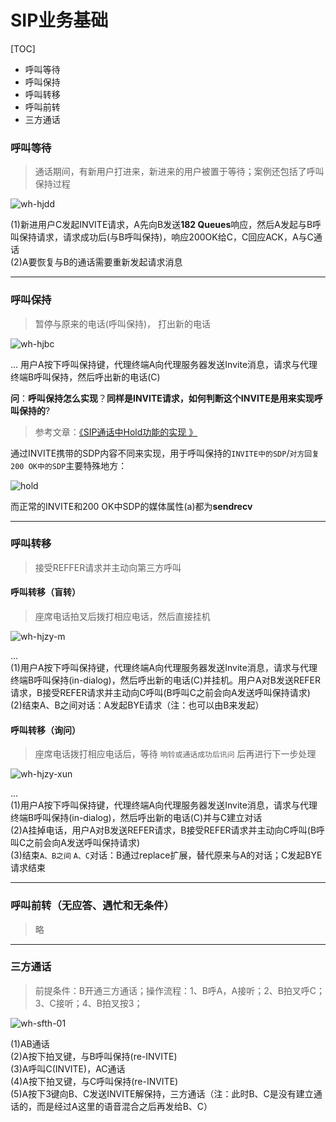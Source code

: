 ﻿# SIP业务基础

[TOC]


* 呼叫等待
* 呼叫保持
* 呼叫转移
* 呼叫前转
* 三方通话


### 呼叫等待

> 通话期间，有新用户打进来，新进来的用户被置于等待；案例还包括了呼叫保持过程

![wh-hjdd][101]

(1)新进用户C发起INVITE请求，A先向B发送**182 Queues**响应，然后A发起与B呼叫保持请求，请求成功后(与B呼叫保持)，响应200OK给C，C回应ACK，A与C通话<br>
(2)A要恢复与B的通话需要重新发起请求消息

---

### 呼叫保持

> 暂停与原来的电话(呼叫保持)， 打出新的电话

![wh-hjbc][201]

...
用户A按下呼叫保持键，代理终端A向代理服务器发送Invite消息，请求与代理终端B呼叫保持，然后呼出新的电话(C)

**问**：**呼叫保持怎么实现**？**同样是INVITE请求，如何判断这个INVITE是用来实现呼叫保持的**?

> 参考文章：[《SIP通话中Hold功能的实现 》](http://blog.sina.com.cn/s/blog_414e587f010008oh.html)

通过INVITE携带的SDP内容不同来实现，用于呼叫保持的`INVITE中的SDP`/`对方回复200 OK中的SDP`主要特殊地方：

![hold][204]


而正常的INVITE和200 OK中SDP的媒体属性(a)都为**sendrecv**

---

### 呼叫转移

> 接受REFFER请求并主动向第三方呼叫

#### 呼叫转移（盲转）

> 座席电话拍叉后拨打相应电话，然后直接挂机



![wh-hjzy-m][301]

...<br>
(1)用户A按下呼叫保持键，代理终端A向代理服务器发送Invite消息，请求与代理终端B呼叫保持(in-dialog)，然后呼出新的电话(C)并挂机。用户A对B发送REFER请求，B接受REFER请求并主动向C呼叫(B呼叫C之前会向A发送呼叫保持请求)<br>
(2)结束A、B之间对话：A发起BYE请求（注：也可以由B来发起）


#### 呼叫转移（询问）

> 座席电话拨打相应电话后，等待 `响铃或通话成功后讯问` 后再进行下一步处理

![wh-hjzy-xun][303]

...<br>
(1)用户A按下呼叫保持键，代理终端A向代理服务器发送Invite消息，请求与代理终端B呼叫保持(in-dialog)，然后呼出新的电话(C)并与C建立对话<br>
(2)A挂掉电话，用户A对B发送REFER请求，B接受REFER请求并主动向C呼叫(B呼叫C之前会向A发送呼叫保持请求)<br>
(3)结束`A、B之间` `A、C`对话：B通过replace扩展，替代原来与A的对话；C发起BYE请求结束

---

### 呼叫前转（无应答、遇忙和无条件）

> 略


---

### 三方通话

> 前提条件：B开通三方通话；操作流程：1、B呼A，A接听；2、B拍叉呼C；3、C接听；4、B拍叉按3；

![wh-sfth-01][401]

(1)AB通话<br>
(2)A按下拍叉键，与B呼叫保持(re-INVITE)<br>
(3)A呼叫C(INVITE)，AC通话<br>
(4)A按下拍叉键，与C呼叫保持(re-INVITE)<br>
(5)A按下3键向B、C发送INVITE解保持，三方通话（注：此时B、C是没有建立通话的，而是经过A这里的语音混合之后再发给B、C）<br >

















[101]:https://raw.githubusercontent.com/TongxinV/xxxx001/master/assets/01%E5%91%BC%E5%8F%AB%E7%AD%89%E5%BE%85%E6%8A%A5%E6%96%87%26%E5%9B%BE%E7%89%87/ws-hjdd-001.png
[201]:https://raw.githubusercontent.com/TongxinV/xxxx001/master/assets/02%E5%91%BC%E5%8F%AB%E4%BF%9D%E6%8C%81%E6%8A%A5%E6%96%87%26%E5%9B%BE%E7%89%87/wh-hjbc-001.png
[202]:https://raw.githubusercontent.com/TongxinV/xxxx001/master/assets/02%E5%91%BC%E5%8F%AB%E4%BF%9D%E6%8C%81%E6%8A%A5%E6%96%87%26%E5%9B%BE%E7%89%87/hold-001.png
[203]:https://raw.githubusercontent.com/TongxinV/xxxx001/master/assets/02%E5%91%BC%E5%8F%AB%E4%BF%9D%E6%8C%81%E6%8A%A5%E6%96%87%26%E5%9B%BE%E7%89%87/hold-002.png
[204]:https://raw.githubusercontent.com/TongxinV/xxxx001/master/assets/02%E5%91%BC%E5%8F%AB%E4%BF%9D%E6%8C%81%E6%8A%A5%E6%96%87%26%E5%9B%BE%E7%89%87/hold.png
[301]:https://raw.githubusercontent.com/TongxinV/xxxx001/master/assets/03%E5%91%BC%E5%8F%AB%E8%BD%AC%E7%A7%BB%E6%8A%A5%E6%96%87%26%E5%9B%BE%E7%89%87/wh-hjzy-m-01.png
[302]:https://raw.githubusercontent.com/TongxinV/xxxx001/master/assets/03%E5%91%BC%E5%8F%AB%E8%BD%AC%E7%A7%BB%E6%8A%A5%E6%96%87%26%E5%9B%BE%E7%89%87/wh-hjzy-m-02.png
[303]:https://raw.githubusercontent.com/TongxinV/xxxx001/master/assets/03%E5%91%BC%E5%8F%AB%E8%BD%AC%E7%A7%BB%E6%8A%A5%E6%96%87%26%E5%9B%BE%E7%89%87/wh-hjzy-xun-01.png
[401]:https://raw.githubusercontent.com/TongxinV/xxxx001/master/assets/04%E5%91%BC%E5%8F%AB%E8%BD%AC%E7%A7%BB%E6%8A%A5%E6%96%87%26%E5%9B%BE%E7%89%87/wh-sfth-01.png